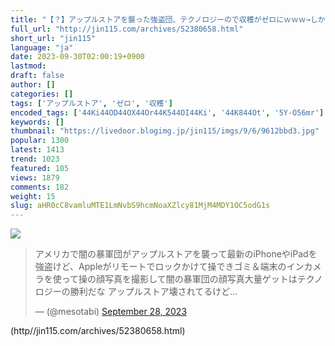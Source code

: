 ```yaml
---
title: "【？】アップルストアを襲った強盗団、テクノロジーので収穫がゼロにｗｗｗ→しかしと疑問も浮して・・・ オゲーム速報＠刃"
full_url: "http://jin115.com/archives/52380658.html"
short_url: "jin115"
language: "ja"
date: 2023-09-30T02:00:19+0900
lastmod: 
draft: false
author: []
categories: []
tags: ['アップルストア', 'ゼロ', '収穫']
encoded_tags: ['44Ki44OD44OX44Or44K544OI44Ki', '44K844Ot', '5Y-O56mr']
keywords: []
thumbnail: "https://livedoor.blogimg.jp/jin115/imgs/9/6/9612bbd3.jpg"
popular: 1300
latest: 1413
trend: 1023
featured: 105
views: 1879
comments: 182
weight: 15
slug: aHR0cC8vamluMTE1LmNvbS9hcmNoaXZlcy81MjM4MDY1OC5odG1s
---
```


![](https://livedoor.blogimg.jp/jin115/imgs/9/6/9612bbd3.jpg)

<blockquote class='twitter-tweet'><p lang='ja' dir='ltr'>アメリカで闇の暴軍団がアップルストアを襲って最新のiPhoneやiPadを強盗けど、Appleがリモートでロックかけて操できゴミ＆端末のインカメラを使って操の顔写真を撮影して闇の暴軍団の顔写真大量ゲットはテクノロジーの勝利だな アップルストア壊されてるけど…</p>— (@mesotabi) <a href='https//twitter.com/mesotabi/status/1707338617172160629?ref_src=twsrc%5Etfw'>September 28, 2023</a></blockquote> 

(http//jin115.com/archives/52380658.html)

